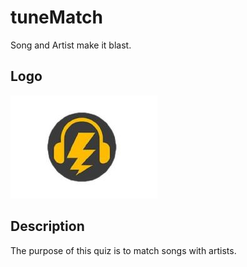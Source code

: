# tuneMatch
Song and Artist make it blast. 

## Logo

![alt text](img/logo.jpg "Title")

## Description

The purpose of this quiz is to match songs with artists.
